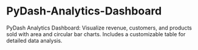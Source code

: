 # PyDash-Analytics-Dashboard
PyDash Analytics Dashboard: Visualize revenue, customers, and products sold with area and circular bar charts. Includes a customizable table for detailed data analysis.
